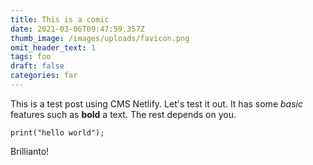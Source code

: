 ```yaml
---
title: This is a comic
date: 2021-03-06T09:47:59.357Z
thumb_image: /images/uploads/favicon.png
omit_header_text: 1
tags: foo
draft: false
categories: far
---
```

This is a test post using CMS Netlify. Let's test it out.
It has some *basic* features such as **bold** a text. The rest depends on you.

```
print("hello world");
```

Brillianto!